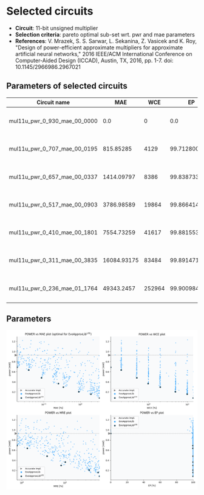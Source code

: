 
Selected circuits
===================
 - **Circuit**: 11-bit unsigned multiplier
 - **Selection criteria**: pareto optimal sub-set wrt. pwr and mae parameters
 - **References**: V. Mrazek, S. S. Sarwar, L. Sekanina, Z. Vasicek and K. Roy, "Design of power-efficient approximate multipliers for approximate artificial neural networks," 2016 IEEE/ACM International Conference on Computer-Aided Design (ICCAD), Austin, TX, 2016, pp. 1-7. doi: 10.1145/2966986.2967021


Parameters of selected circuits
----------------------------

| Circuit name | MAE | WCE | EP | MRE | Download |
| --- |  --- | --- | --- | --- | --- | 
| mul11u_pwr_0_930_mae_00_0000 | 0.0 | 0 | 0.0 | 0.0 |  [Verilog generic](mul11u_pwr_0_930_mae_00_0000_gen.v) [Verilog PDK45](mul11u_pwr_0_930_mae_00_0000_pdk45.v)  [C](mul11u_pwr_0_930_mae_00_0000.c) |
| mul11u_pwr_0_707_mae_00_0195 | 815.85285 | 4129 | 99.7128009796 | 0.7962511002 |  [Verilog generic](mul11u_pwr_0_707_mae_00_0195_gen.v) [Verilog PDK45](mul11u_pwr_0_707_mae_00_0195_pdk45.v)  [C](mul11u_pwr_0_707_mae_00_0195.c) |
| mul11u_pwr_0_657_mae_00_0337 | 1414.09797 | 8386 | 99.8387336731 | 1.1457789785 |  [Verilog generic](mul11u_pwr_0_657_mae_00_0337_gen.v) [Verilog PDK45](mul11u_pwr_0_657_mae_00_0337_pdk45.v)  [C](mul11u_pwr_0_657_mae_00_0337.c) |
| mul11u_pwr_0_517_mae_00_0903 | 3786.98589 | 19864 | 99.8664140701 | 3.0003151541 |  [Verilog generic](mul11u_pwr_0_517_mae_00_0903_gen.v) [Verilog PDK45](mul11u_pwr_0_517_mae_00_0903_pdk45.v)  [C](mul11u_pwr_0_517_mae_00_0903.c) |
| mul11u_pwr_0_410_mae_00_1801 | 7554.73259 | 41617 | 99.8815536499 | 4.9595147171 |  [Verilog generic](mul11u_pwr_0_410_mae_00_1801_gen.v) [Verilog PDK45](mul11u_pwr_0_410_mae_00_1801_pdk45.v)  [C](mul11u_pwr_0_410_mae_00_1801.c) |
| mul11u_pwr_0_311_mae_00_3835 | 16084.93175 | 83484 | 99.8914718628 | 9.1780422544 |  [Verilog generic](mul11u_pwr_0_311_mae_00_3835_gen.v) [Verilog PDK45](mul11u_pwr_0_311_mae_00_3835_pdk45.v)  [C](mul11u_pwr_0_311_mae_00_3835.c) |
| mul11u_pwr_0_236_mae_01_1764 | 49343.2457 | 252964 | 99.9009847641 | 19.9511218423 |  [Verilog generic](mul11u_pwr_0_236_mae_01_1764_gen.v) [Verilog PDK45](mul11u_pwr_0_236_mae_01_1764_pdk45.v)  [C](mul11u_pwr_0_236_mae_01_1764.c) |
    
Parameters
--------------
![Parameters figure](fig.png)
             